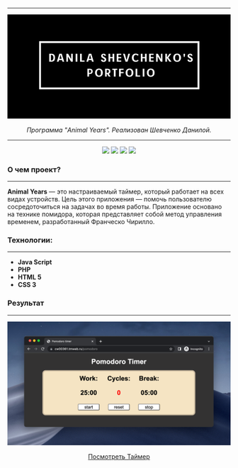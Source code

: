 
---
![](https://github.com/danilashevchenko/pomodoro-timer/blob/main/cover.png?raw=true)
<p align="center">
    <em>Программа "Animal Years". Реализован Шевченко Данилой.</em>
</p>

---

<div align="center">

![](https://img.shields.io/github/watchers/danilashevchenko/pomodoro-timer?style=social)
![](https://img.shields.io/github/directory-file-count/danilashevchenko/pomodoro-timer?color=orange&label=%D0%A4%D0%B0%D0%B9%D0%BB%D1%8B)
![](https://img.shields.io/github/languages/code-size/danilashevchenko/pomodoro-timer?color=white)
![](https://img.shields.io/github/last-commit/danilashevchenko/pomodoro-timer?color=orange)

</div>

### **О чем проект?**

---
**Animal Years** — это настраиваемый таймер, который работает на всех видах устройств. Цель этого приложения — помочь пользователю сосредоточиться на задачах во время работы. Приложение основано на технике помидора, которая представляет собой метод управления временем, разработанный Франческо Чирилло.


### **Технологии:**
---
+ **Java Script**
+ **PHP**
+ **HTML 5**
+ **CSS 3**

### **Результат**

---


![](https://github.com/danilashevchenko/pomodoro-timer/blob/main/cover_app.png?raw=true)

<div align="center">
<a href="https://cw00361.tmweb.ru/pomodoro" class="gradient-button">Посмотреть Таймер</a>
</div>